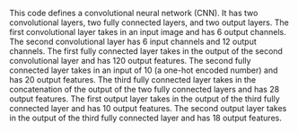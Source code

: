This code defines a convolutional neural network (CNN). It has two convolutional layers, two fully connected layers, and two output layers. The first convolutional layer takes in an input image and has 6 output channels. The second convolutional layer has 6 input channels and 12 output channels. The first fully connected layer takes in the output of the second convolutional layer and has 120 output features. The second fully connected layer takes in an input of 10 (a one-hot encoded number) and has 20 output features. The third fully connected layer takes in the concatenation of the output of the two fully connected layers and has 28 output features. The first output layer takes in the output of the third fully connected layer and has 10 output features. The second output layer takes in the output of the third fully connected layer and has 18 output features.